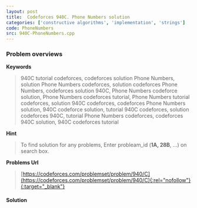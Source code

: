 ```yaml
---
layout: post
title:  Codeforces 940C. Phone Numbers solution
categories: ['constructive algorithms', 'implementation', 'strings']
code: PhoneNumbers
src: 940C-PhoneNumbers.cpp
---
```

### **Problem overviews**

**Keywords**
> 940C tutorial codeforces, codeforces solution Phone Numbers, solution Phone Numbers codeforces, solution codeforces Phone Numbers, codeforces solution 940C, Phone Numbers codeforce solution, Phone Numbers codeforces tutorial, Phone Numbers tutorial codeforces, solution 940C codeforces, codeforces Phone Numbers solution, 940C codeforce solution, tutorial 940C codeforces, solution codeforces 940C, tutorial Phone Numbers codeforces, codeforces 940C solution, 940C codeforces tutorial

**Hint**
> To find solution for any problems, Enter probleam_id (**1A, 28B**, ...) on search box. 

**Problems Url**
> [https://codeforces.com/problemset/problem/940/C](https://codeforces.com/problemset/problem/940/C){:rel="nofollow"}{:target="_blank"}

#### **Solution**



